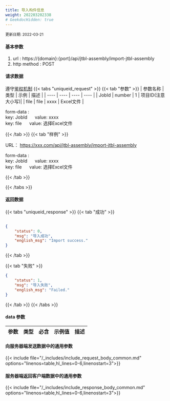 ```yaml
---
title: 导入构件信息
weight: 202203202338
# GeekdocHidden: true
---
```


<small>更新日期: 2022-03-21</small>

#### 基本参数
1. url : https://{domain}:{port}/api/jtbl-assembly/import-jtbl-assembly
2. http method : POST

#### 请求数据
遵守[鉴权机制](/auth/)
{{< tabs "uniqueid_request" >}}
{{< tab "参数" >}} 
 |  参数名称   |  类型 |  示例 |  描述 |
|  ----  | ----  | ----  | ----  |
|  JobId  | number  | 1  | 项目ID(注意大小写)|
|  file  | file  |  xxxx | Excel文件 |

 form-data :
<br>
    key: JobId    &nbsp;&nbsp;&nbsp;&nbsp; value: xxxx <br>
    key: file     &nbsp;&nbsp;&nbsp;&nbsp; value: 选择Excel文件

{{< /tab >}}
{{< tab "样例" >}}

URL： https://xxx.com/api/jtbl-assembly/import-jtbl-assembly
 
 form-data :
 <br>
    key: JobId    &nbsp;&nbsp;&nbsp;&nbsp; value: xxxx <br>
    key: file     &nbsp;&nbsp;&nbsp;&nbsp; value: 选择Excel文件

{{< /tab >}}

{{< /tabs >}}


#### 返回数据


{{< tabs "uniqueid_response" >}}
{{< tab "成功" >}} 
```json
 
{
    "status": 0,
    "msg": "导入成功",
    "english_msg": "Import success."
}
```   
{{< /tab >}}

{{< tab "失败" >}}
```json
{
    "status": 1,
    "msg": "导入失败",
    "english_msg": "Failed."
}
```
{{< /tab >}}
{{< /tabs >}}
#### data 参数

|  参数   |  类型 |  必含 |  示例值 |  描述 |
|  ----  | ----  | ----  | ----  |----  |
 

#### 向服务器端发送数据中的通用参数
{{< include file="/_includes/include_request_body_common.md"  options="linenos=table,hl_lines=0-6,linenostart=3">}}

#### 服务器端返回客户端数据中的通用参数

{{< include file="/_includes/include_response_body_common.md"  options="linenos=table,hl_lines=0-6,linenostart=3">}}
